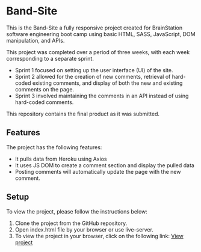 # Band-Site

This is the Band-Site a fully responsive project created for BrainStation software engineering boot camp using basic HTML, SASS, JavaScript, DOM manipulation, and APIs.

This project was completed over a period of three weeks, with each week corresponding to a separate sprint.

- Sprint 1 focused on setting up the user interface (UI) of the site.
- Sprint 2 allowed for the creation of new comments, retrieval of hard-coded existing comments, and display of both the new and existing comments on the page.
- Sprint 3 involved maintaining the comments in an API instead of using hard-coded comments.

This repository contains the final product as it was submitted.

## Features
The project has the following features:

- It pulls data from Heroku using Axios
- It uses JS DOM to create a comment section and display the pulled data
- Posting comments will automatically update the page with the new comment.


## Setup
To view the project, please follow the instructions below:


1. Clone the project from the GitHub repository.
2. Open index.html file by your browser or use live-server.
3. To view the project in your browser, click on the following link: [View project](https://alirezaanzali.github.io/Band-Site/)

